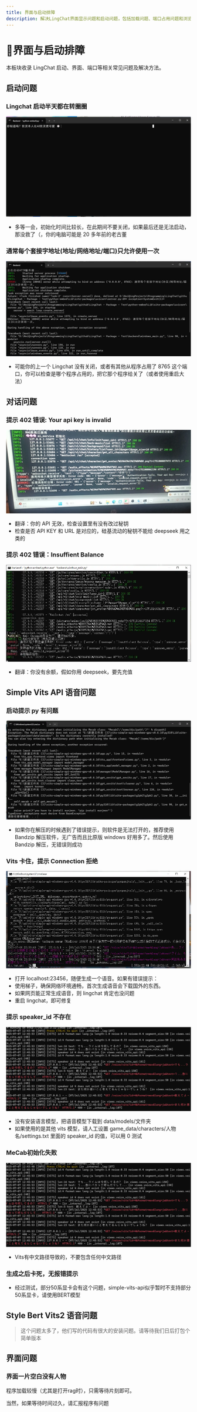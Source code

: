 ```yaml
---
title: 界面与启动排障
description: 解决LingChat界面显示问题和启动问题，包括加载问题、端口占用问题和浏览器兼容性问题。
---
```


# 🔳界面与启动排障

本板块收录 LingChat 启动、界面、端口等相关常见问题及解决方法。

## 启动问题

### Lingchat 启动半天都在转圈圈

![3c06ff9da6aa261ba2855d0c512f656e](/assets/faq-screen/463052615-ca13a991-4e8a-4c0d-b98e-67be36845a79.webp)

- 多等一会，初始化时间比较长，在此期间不要关闭，如果最后还是无法启动，那没救了（，你的电脑可能是 20 多年前的老古董

### 通常每个套接字地址(地址/网络地址/端口)只允许使用一次

![image](/assets/faq-screen/463053323-ea51c143-12da-4c7a-9c5e-8f18bc54b673.webp)

- 可能你的上一个 Lingchat 没有关闭，或者有其他从程序占用了 8765 这个端口，你可以检查是哪个程序占用的，把它那个程序给关了（或者使用重启大法）

## 对话问题

### 提示 402 错误: Your api key is invalid

![9049a8c0adc590f56717b4fec3f705f6](/assets/faq-screen/463052225-26c603e7-0ef2-4664-903a-11a366720449.webp)

- 翻译：你的 API 无效，检查设置里有没有改过秘钥
- 检查是否 API KEY 和 URL 是对应的，硅基流动的秘钥不能给 deepseek 用之类的

### 提示 402 错误：Insuffient Balance

![36424a8d6fc3b28ae50e004a1ef31356](/assets/faq-screen/463052051-68e96fb7-38e1-465f-bb7e-2ab6f0c5c942.webp)

- 翻译：你没有余额，假如你用 deepseek，要先充值

## Simple Vits API 语音问题

### 启动提示 py 有问题

![2da141f2e7c7e654c979ccbbde19d5d6](/assets/faq-screen/463051728-7b560c32-8831-4dcc-b313-eb4be55f86c9.webp)

- 如果你在解压的时候遇到了错误提示，则软件是无法打开的，推荐使用 Bandzip 解压软件，无广告而且比原版 windows 好用多了。然后使用 Bandzip 解压，无错误则成功

### Vits 卡住，提示 Connection 拒绝

![1c3045c784d4bd9c1d2ffbe9070b01ae](/assets/faq-screen/463047579-2ab88016-4efa-4bab-90aa-d952e83f5ed8.webp)

- 打开 localhost:23456，随便生成一个语音。如果有错误提示：
- 使用梯子，确保网络环境通畅，首次生成语音会下载国外的东西。
- 如果网页能正常生成语音，则 lingchat 肯定也没问题
- 重启 lingchat，即可修复

### 提示 speaker_id 不存在

![375cec5632c886575ef240d06897302e](/assets/faq-screen/463047395-5d0d1e7c-14a4-43fb-b240-2299bcb4cf45.webp)

- 没有安装语言模型，把语音模型下载到 data/models/文件夹
- 如果使用的是其他 vits 模型，请人工设置 game_data/characters/人物名/settings.txt 里面的 speaker_id 的值，可以用 0 测试

### MeCab初始化失败

![2525ef209761d9662ef70c047feab802](/assets/faq-screen/463047395-5d0d1e7c-14a4-43fb-b240-2299bcb4cf45.webp)

- Vits有中文路径导致的，不要包含任何中文路径

### 生成之后卡死，无报错提示

- 经过测试，部分50系显卡会有这个问题，simple-vits-api似乎暂时不支持部分50系显卡，请使用BERT模型

## Style Bert Vits2 语音问题

> 这个问题太多了，他们写的代码有很大的安装问题。请等待我们日后打包个简单版本

## 界面问题

### 界面一片空白没有人物

程序加载较慢（尤其是打开rag时），只需等待片刻即可。

当然，如果等待时间过久，请汇报程序有问题